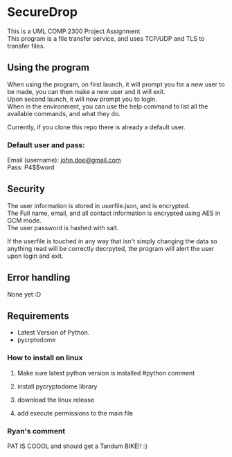 # SecureDrop
This is a UML COMP.2300 Project Assignment<br>This program is a file transfer service, and uses TCP/UDP and TLS to transfer files.

## Using the program
When using the program, on first launch, it will prompt you for a new user to be made, you can then make a new user and it will exit.<br>Upon second launch, it will now prompt you to login.<br>When in the environment, you can use the help command to list all the available commands, and what they do.

Currently, if you clone this repo there is already a default user.<br>
### Default user and pass:
Email (username): john.doe@gmail.com<br>Pass: P4$$word


## Security
The user information is stored in userfile.json, and is encrypted.<br>The Full name, email, and all contact information is encrypted using AES in GCM mode.<br>The user password is hashed with salt.

If the userfile is touched in any way that isn't simply changing the data so anything read will be correctly decrpyted, the program will alert the user upon login and exit.


## Error handling
None yet :D




## Requirements
- Latest Version of Python.
- pycrptodome

### How to install on linux
1) Make sure latest python version is installed
                #python comment

2) install pycryptodome library
3) download the linux release
4) add execute permissions to the main file


### Ryan's comment
PAT IS COOOL and should get a Tandum BIKE!! :}